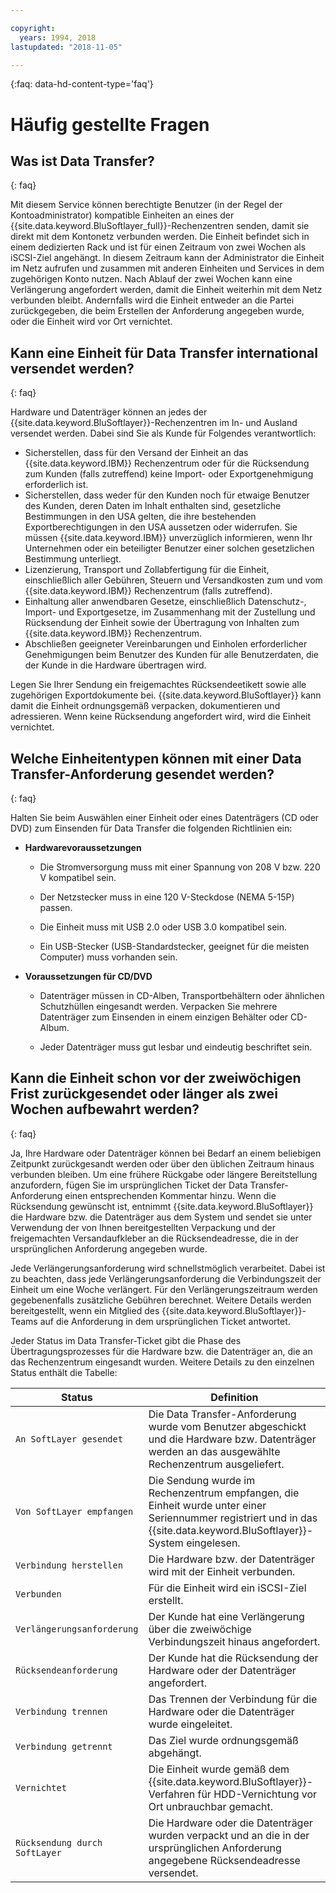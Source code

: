 ```yaml
---

copyright:
  years: 1994, 2018
lastupdated: "2018-11-05"

---
```

{:faq: data-hd-content-type='faq'}

# Häufig gestellte Fragen

## Was ist Data Transfer?
{: faq}

Mit diesem Service können berechtigte Benutzer (in der Regel der Kontoadministrator) kompatible Einheiten an eines der {{site.data.keyword.BluSoftlayer_full}}-Rechenzentren senden, damit sie direkt mit dem Kontonetz verbunden werden. Die Einheit befindet sich in einem dedizierten Rack und ist für einen Zeitraum von zwei Wochen als iSCSI-Ziel angehängt. In diesem Zeitraum kann der Administrator die Einheit im Netz aufrufen und zusammen mit anderen Einheiten und Services in dem zugehörigen Konto nutzen. Nach Ablauf der zwei Wochen kann eine Verlängerung angefordert werden, damit die Einheit weiterhin mit dem Netz verbunden bleibt. Andernfalls wird die Einheit entweder an die Partei zurückgegeben, die beim Erstellen der Anforderung angegeben wurde, oder die Einheit wird vor Ort vernichtet.

## Kann eine Einheit für Data Transfer international versendet werden?
{: faq}

Hardware und Datenträger können an jedes der {{site.data.keyword.BluSoftlayer}}-Rechenzentren im In- und Ausland versendet werden. Dabei sind Sie als Kunde für Folgendes verantwortlich:

- Sicherstellen, dass für den Versand der Einheit an das {{site.data.keyword.IBM}} Rechenzentrum oder für die Rücksendung zum Kunden (falls zutreffend) keine Import- oder Exportgenehmigung erforderlich ist.
- Sicherstellen, dass weder für den Kunden noch für etwaige Benutzer des Kunden, deren Daten im Inhalt enthalten sind, gesetzliche Bestimmungen in den USA gelten, die ihre bestehenden Exportberechtigungen in den USA aussetzen oder widerrufen. Sie müssen {{site.data.keyword.IBM}} unverzüglich informieren, wenn Ihr Unternehmen oder ein beteiligter Benutzer einer solchen gesetzlichen Bestimmung unterliegt.
- Lizenzierung, Transport und Zollabfertigung für die Einheit, einschließlich aller Gebühren, Steuern und Versandkosten zum und vom {{site.data.keyword.IBM}} Rechenzentrum (falls zutreffend).
- Einhaltung aller anwendbaren Gesetze, einschließlich Datenschutz-, Import- und Exportgesetze, im Zusammenhang mit der Zustellung und Rücksendung der Einheit sowie der Übertragung von Inhalten zum {{site.data.keyword.IBM}} Rechenzentrum.
- Abschließen geeigneter Vereinbarungen und Einholen erforderlicher Genehmigungen beim Benutzer des Kunden für alle Benutzerdaten, die der Kunde in die Hardware übertragen wird.

Legen Sie Ihrer Sendung ein freigemachtes Rücksendeetikett sowie alle zugehörigen Exportdokumente bei. {{site.data.keyword.BluSoftlayer}} kann damit die Einheit ordnungsgemäß verpacken, dokumentieren und adressieren. Wenn keine Rücksendung angefordert wird, wird die Einheit vernichtet.


## Welche Einheitentypen können mit einer Data Transfer-Anforderung gesendet werden?
{: faq}

Halten Sie beim Auswählen einer Einheit oder eines Datenträgers (CD oder DVD) zum Einsenden für Data Transfer die folgenden Richtlinien ein:

- **Hardwarevoraussetzungen**

   - Die Stromversorgung muss mit einer Spannung von 208 V bzw. 220 V kompatibel sein.

   - Der Netzstecker muss in eine 120 V-Steckdose (NEMA 5-15P) passen.

   - Die Einheit muss mit USB 2.0 oder USB 3.0 kompatibel sein.

   - Ein USB-Stecker (USB-Standardstecker, geeignet für die meisten Computer) muss vorhanden sein.

- **Voraussetzungen für CD/DVD**

   - Datenträger müssen in CD-Alben, Transportbehältern oder ähnlichen Schutzhüllen eingesandt werden. Verpacken Sie mehrere Datenträger zum Einsenden in einem einzigen Behälter oder CD-Album.

   - Jeder Datenträger muss gut lesbar und eindeutig beschriftet sein.

## Kann die Einheit schon vor der zweiwöchigen Frist zurückgesendet oder länger als zwei Wochen aufbewahrt werden?
{: faq}

Ja, Ihre Hardware oder Datenträger können bei Bedarf an einem beliebigen Zeitpunkt zurückgesandt werden oder über den üblichen Zeitraum hinaus verbunden bleiben. Um eine frühere Rückgabe oder längere Bereitstellung anzufordern, fügen Sie im ursprünglichen Ticket der Data Transfer-Anforderung einen entsprechenden Kommentar hinzu. Wenn die Rücksendung gewünscht ist, entnimmt {{site.data.keyword.BluSoftlayer}} die Hardware bzw. die Datenträger aus dem System und sendet sie unter Verwendung der von Ihnen bereitgestellten Verpackung und der freigemachten Versandaufkleber an die Rücksendeadresse, die in der ursprünglichen Anforderung angegeben wurde.

Jede Verlängerungsanforderung wird schnellstmöglich verarbeitet. Dabei ist zu beachten, dass jede Verlängerungsanforderung die Verbindungszeit der Einheit um eine Woche verlängert. Für den Verlängerungszeitraum werden gegebenenfalls zusätzliche Gebühren berechnet. Weitere Details werden bereitgestellt, wenn ein Mitglied des {{site.data.keyword.BluSoftlayer}}-Teams auf die Anforderung in dem ursprünglichen Ticket antwortet.

Jeder Status im Data Transfer-Ticket gibt die Phase des Übertragungsprozesses für die Hardware bzw. die Datenträger an, die an das Rechenzentrum eingesandt wurden. Weitere Details zu den einzelnen Status enthält die Tabelle:

|Status 	| Definition |
|---------| -----------|
|`An SoftLayer gesendet` |Die Data Transfer-Anforderung wurde vom Benutzer abgeschickt und die Hardware bzw. Datenträger werden an das ausgewählte Rechenzentrum ausgeliefert.|
|`Von SoftLayer empfangen` |	Die Sendung wurde im Rechenzentrum empfangen, die Einheit wurde unter einer Seriennummer registriert und in das {{site.data.keyword.BluSoftlayer}}-System eingelesen.|
|`Verbindung herstellen` |	Die Hardware bzw. der Datenträger wird mit der Einheit verbunden.|
|`Verbunden` |	Für die Einheit wird ein iSCSI-Ziel erstellt.|
|`Verlängerungsanforderung ` | Der Kunde hat eine Verlängerung über die zweiwöchige Verbindungszeit hinaus angefordert.|
|`Rücksendeanforderung ` | Der Kunde hat die Rücksendung der Hardware oder der Datenträger angefordert.|
|`Verbindung trennen` |	Das Trennen der Verbindung für die Hardware oder die Datenträger wurde eingeleitet.|
|`Verbindung getrennt` |	Das Ziel wurde ordnungsgemäß abgehängt.|
|`Vernichtet` | Die Einheit wurde gemäß dem {{site.data.keyword.BluSoftlayer}}-Verfahren für HDD-Vernichtung vor Ort unbrauchbar gemacht.|
|`Rücksendung durch SoftLayer` |	Die Hardware oder die Datenträger wurden verpackt und an die in der ursprünglichen Anforderung angegebene Rücksendeadresse versendet.|
